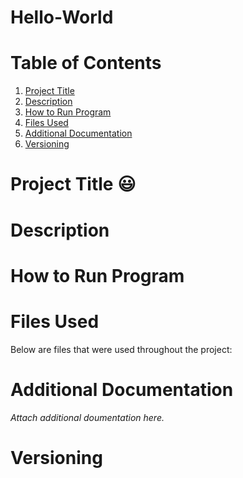 # Hello-World

# Table of Contents
1. [Project Title](#Project-Title)
2. [Description](#Description)
3. [How to Run Program](#How-to-run-program)
4. [Files Used](#files-used)
5. [Additional Documentation](#additional-documentation)
6. [Versioning](#versioning)
   
# Project Title 😃

# Description

# How to Run Program

# Files Used
Below are files that were used throughout the project:

# Additional Documentation
*Attach additional doumentation here.*

# Versioning
